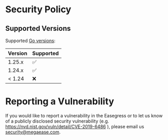 # Security Policy

## Supported Versions

Supported [Go versions](https://go.dev/dl/):

| Version | Supported          |
| ------- | ------------------ |
| 1.25.x   | :white_check_mark: |
| 1.24.x   | :white_check_mark: |
| < 1.24  | :x:                |

# Reporting a Vulnerability

If you would like to report a vulnerability in the Easegress or to let us know of a publicly disclosed security vulnerability (e.g. <https://nvd.nist.gov/vuln/detail/CVE-2019-6486> ), please email us <security@megaease.com>.
